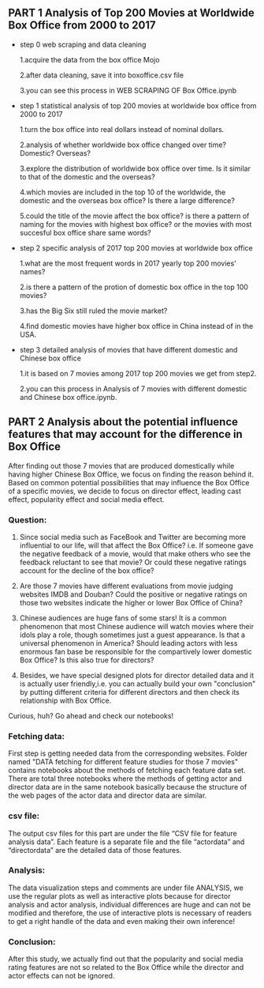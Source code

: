 ## PART 1 Analysis of Top 200 Movies at Worldwide Box Office from 2000 to 2017

* step 0 web scraping and data cleaning

  1.acquire the data from the box office Mojo 
  
  2.after data cleaning, save it into boxoffice.csv file
  
  3.you can see this process in WEB SCRAPING OF Box Office.ipynb
 
 
* step 1 statistical analysis of top 200 movies at worldwide box office from 2000 to 2017

  1.turn the box office into real dollars instead of nominal dollars.
  
  2.analysis of whether worldwide box office changed over time? Domestic? Overseas?
  
  3.explore the distribution of worldwide box office over time. Is it similar to that of the domestic and the overseas?
  
  4.which movies are included in the top 10 of the worldwide, the domestic and the overseas box office? Is there a large difference?
  
  5.could the title of the movie affect the box office? is there a pattern of naming for the movies with highest box office? or the movies with most succesful box office share same words?
 
 
* step 2 specific analysis of 2017 top 200 movies at worldwide box office

  1.what are the most frequent words in 2017 yearly top 200 movies' names? 
  
  2.is there a pattern of the protion of domestic box office in the top 100 movies? 
  
  3.has the Big Six still ruled the movie market?
  
  4.find domestic movies have higher box office in China instead of in the USA.


* step 3 detailed analysis of movies that have different domestic and Chinese box office 

  1.it is based on 7 movies among 2017 top 200 movies we get from step2.
  
  2.you can this process in Analysis of 7 movies with different domestic and Chinese box office.ipynb.


## PART 2 Analysis about the potential influence features that may account for the difference in Box Office

After finding out those 7 movies that are produced domestically while having higher Chinese Box Office, we focus on finding the reason behind it. Based on common potential possibilities that may influence the Box Office of a specific movies, we decide to focus on director effect, leading cast effect, popularity effect and social media effect. 

### Question:

1. Since social media such as FaceBook and Twitter are becoming more influential to our life, will that affect the Box Office? i.e. If someone gave the negative feedback of a movie, would that make others who see the feedback reluctant to see that movie? Or could these negative ratings account for the decline of the box office?

2. Are those 7 movies have different evaluations from  movie judging websites IMDB and Douban? Could the positive or negative ratings on those two websites indicate the higher or lower Box Office of China?

3. Chinese audiences are huge fans of some stars! It is a common phenomenon that most Chinese audience will watch movies where their idols play a role, though sometimes just a guest appearance. Is that a universal phenomenon in America? Should leading actors with less enormous fan base be responsible for the compartively lower domestic Box Office? Is this also true for directors?

4. Besides, we have special designed plots for director detailed data and it is actually user friendly,i.e. you can actually build  your own "conclusion" by putting different criteria for different directors and then check its relationship with Box Office. 

Curious, huh? Go ahead and check our notebooks!

### Fetching data:
First step is getting needed data from the corresponding websites. Folder named "DATA fetching for different feature studies for those 7 movies" contains notebooks about the methods of fetching each feature data set. There are total three notebooks where the methods of getting actor and director data are in the same notebook basically because the structure of the web pages of the actor data and director data are similar. 

### csv file: 
The output csv files for this part are under the file “CSV file for feature analysis data”. Each feature is a separate file and the file “actordata” and “directordata” are the detailed data of those features.

### Analysis:
The data visualization steps and comments are under file ANALYSIS, we use the regular plots as well as interactive plots because for director analysis and actor analysis, individual differences are huge and can not be modified and therefore, the use of interactive plots is necessary of readers to get a right handle of the data and even making their own inference!

### Conclusion:
After this study, we actually find out that the popularity and social media rating features are not so related to the Box Office while the director and actor effects can not be ignored.  

